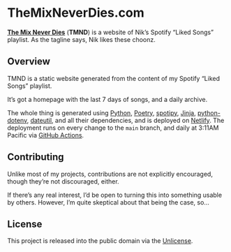 # TheMixNeverDies.com

[**The Mix Never Dies**] (**TMND**) is a website of Nik’s Spotify “Liked Songs” playlist.
As the tagline says, Nik likes these choonz.


## Overview

TMND is a static website generated from the content of my Spotify “Liked Songs” playlist.

It’s got a homepage with the last 7 days of songs, and a daily archive.

The whole thing is generated using [Python], [Poetry], [spotipy], [Jinja], [python-dotenv], [dateutil], and all their dependencies, and is deployed on [Netlify].
The deployment runs on every change to the `main` branch, and daily at 3:11AM Pacific via [GitHub Actions].


## Contributing

Unlike most of my projects, contributions are not explicitly encouraged, though they’re not discouraged, either.

If there’s any real interest, I’d be open to turning this into something usable by others.
However, I’m quite skeptical about that being the case, so…


## License

This project is released into the public domain via the [Unlicense].


[**The Mix Never Dies**]: https://themixneverdies.com/ "The Mix Never Dies"
[Python]: https://www.python.org/ "Welcome to Python.org"
[Poetry]: https://python-poetry.org/ "Poetry - Python dependency management and packaging made easy."
[spotipy]: https://github.com/plamere/spotipy "plamere/spotipy: A light weight Python library for the Spotify Web API"
[Jinja]: https://jinja.palletsprojects.com/en/2.11.x/ "Jinja — Jinja Documentation (2.11.x)"
[python-dotenv]: https://github.com/theskumar/python-dotenv "theskumar/python-dotenv: Get and set values in your .env file in local and production servers."
[dateutil]: https://dateutil.readthedocs.io/en/stable/ "dateutil - powerful extensions to datetime — dateutil 2.8.1 documentation"
[Netlify]: https://www.netlify.com/ "Netlify: Develop & deploy the best web experiences in record time"
[GitHub Actions]: https://github.com/actions "GitHub Actions"
[Unlicense]: https://unlicense.org/ "Unlicense.org » Unlicense Yourself: Set Your Code Free"
